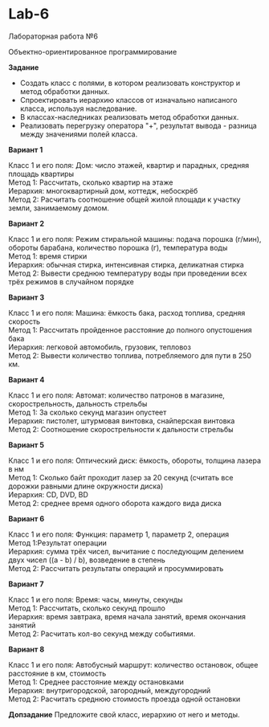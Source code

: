 # Lab-6
Лабораторная работа №6

Объектно-ориентированное программирование

**Задание**

* Создать класс с полями, в котором реализовать конструктор и метод обработки данных.
* Спроектировать иерархию классов от изначально написаного класса, используя наследование.
* В классах-наследниках реализовать метод обработки данных.
* Реализовать перегрузку оператора "+", результат вывода - разница между значениями полей класса.

**Вариант 1**

Класс 1 и его поля: Дом: число этажей, квартир и парадных, средняя площадь квартиры  
Метод 1: Рассчитать, сколько квартир на этаже  
Иерархия: многоквартирный дом, коттедж, небоскрёб  
Метод 2: Расчитать соотношение общей жилой площади к участку земли, занимаемому домом.  

**Вариант 2**

Класс 1 и его поля: Режим стиральной машины: подача порошка (г/мин), обороты барабана, количество порошка (г), температура воды  
Метод 1: время стирки  
Иерархия: обычная стирка, интенсивная стирка, деликатная стирка  
Метод 2: Вывести среднюю температуру воды при проведении всех трёх режимов в случайном порядке  

**Вариант 3**

Класс 1 и его поля: Машина: ёмкость бака, расход топлива, средняя скорость  
Метод 1: Рассчитать пройденное расстояние до полного опустошения бака  
Иерархия: легковой автомобиль, грузовик, тепловоз  
Метод 2: Вывести количество топлива, потребляемого для пути в 250 км.  

**Вариант 4**

Класс 1 и его поля: Автомат: количество патронов в магазине, скорострельность, дальность стрельбы  
Метод 1: За сколько секунд магазин опустеет  
Иерархия: пистолет, штурмовая винтовка, снайперская винтовка  
Метод 2: Соотношение скорострельности к дальности стрельбы  

**Вариант 5**

Класс 1 и его поля: Оптический диск: ёмкость, обороты, толщина лазера в нм  
Метод 1: Сколько байт проходит лазер за 20 секунд (считать все дорожки равными длине окружности диска)  
Иерархия: CD, DVD, BD  
Метод 2: среднее время одного оборота каждого вида диска  

**Вариант 6**

Класс 1 и его поля: Функция: параметр 1, параметр 2, операция  
Метод 1:Результат операции  
Иерархия: сумма трёх чисел, вычитание с последующим делением двух чисел ((a - b) / b), возведение в степень  
Метод 2: Рассчитать результаты операций и просуммировать  

**Вариант 7**

Класс 1 и его поля: Время: часы, минуты, секунды  
Метод 1: Рассчитать, сколько секунд прошло  
Иерархия: время завтрака, время начала занятий, время окончания занятий  
Метод 2: Расчитать кол-во секунд между событиями.  

**Вариант 8**

Класс 1 и его поля: Автобусный маршрут: количество остановок, общее расстояние в км, стоимость  
Метод 1: Среднее расстояние между остановками  
Иерархия: внутригородской, загородный, междугородний  
Метод 2: Расчитать среднюю стоимость проезда одной остановки  

**Допзадание**
Предложите свой класс, иерархию от него и методы.
